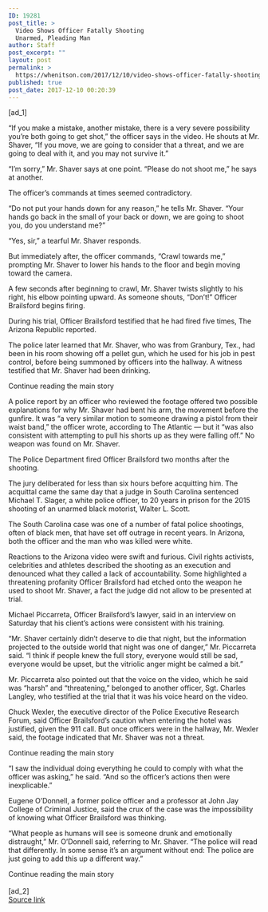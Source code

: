 ```yaml
---
ID: 19281
post_title: >
  Video Shows Officer Fatally Shooting
  Unarmed, Pleading Man
author: Staff
post_excerpt: ""
layout: post
permalink: >
  https://whenitson.com/2017/12/10/video-shows-officer-fatally-shooting-unarmed-pleading-man/
published: true
post_date: 2017-12-10 00:20:39
---
```

 [ad_1]
<br><div>
        <p class="story-body-text story-content" data-para-count="290" data-total-count="1489" id="story-continues-3">“If you make a mistake, another mistake, there is a very severe possibility you’re both going to get shot,” the officer says in the video. He shouts at Mr. Shaver, “If you move, we are going to consider that a threat, and we are going to deal with it, and you may not survive it.”</p><p class="story-body-text story-content" data-para-count="98" data-total-count="1587">“I’m sorry,” Mr. Shaver says at one point. “Please do not shoot me,” he says at another.</p><p class="story-body-text story-content" data-para-count="55" data-total-count="1642">The officer’s commands at times seemed contradictory.</p><p class="story-body-text story-content" data-para-count="178" data-total-count="1820">“Do not put your hands down for any reason,” he tells Mr. Shaver. “Your hands go back in the small of your back or down, we are going to shoot you, do you understand me?”</p><p class="story-body-text story-content" data-para-count="46" data-total-count="1866">“Yes, sir,” a tearful Mr. Shaver responds.</p><p class="story-body-text story-content" data-para-count="157" data-total-count="2023">But immediately after, the officer commands, “Crawl towards me,” prompting Mr. Shaver to lower his hands to the floor and begin moving toward the camera.</p><p class="story-body-text story-content" data-para-count="175" data-total-count="2198">A few seconds after beginning to crawl, Mr. Shaver twists slightly to his right, his elbow pointing upward. As someone shouts, “Don’t!” Officer Brailsford begins firing.</p><p class="story-body-text story-content" data-para-count="107" data-total-count="2305">During his trial, Officer Brailsford testified that he had fired five times, The Arizona Republic reported.</p>

<p class="story-body-text story-content" data-para-count="267" data-total-count="2572">The police later learned that Mr. Shaver, who was from Granbury, Tex., had been in his room showing off a pellet gun, which he used for his job in pest control, before being summoned by officers into the hallway. A witness testified that Mr. Shaver had been drinking.</p><div id="story-ad-2" class="story-ad ad ad-placeholder nocontent robots-nocontent ">
    
Continue reading the main story
</div>
<p class="story-body-text story-content" data-para-count="425" data-total-count="2997" id="story-continues-4">A police report by an officer who reviewed the footage offered two possible explanations for why Mr. Shaver had bent his arm, the movement before the gunfire. It was “a very similar motion to someone drawing a pistol from their waist band,” the officer wrote, according to The Atlantic — but it “was also consistent with attempting to pull his shorts up as they were falling off.” No weapon was found on Mr. Shaver.</p><p class="story-body-text story-content" data-para-count="77" data-total-count="3074">The Police Department fired Officer Brailsford two months after the shooting.</p><p class="story-body-text story-content" data-para-count="274" data-total-count="3348">The jury deliberated for less than six hours before acquitting him. The acquittal came the same day that a judge in South Carolina sentenced Michael T. Slager, a white police officer, to 20 years in prison for the 2015 shooting of an unarmed black motorist, Walter L. Scott.</p><p class="story-body-text story-content" data-para-count="201" data-total-count="3549">The South Carolina case was one of a number of fatal police shootings, often of black men, that have set off outrage in recent years. In Arizona, both the officer and the man who was killed were white.</p><p class="story-body-text story-content" data-para-count="372" data-total-count="3921">Reactions to the Arizona video were swift and furious. Civil rights activists, celebrities and athletes described the shooting as an execution and denounced what they called a lack of accountability. Some highlighted a threatening profanity Officer Brailsford had etched onto the weapon he used to shoot Mr. Shaver, a fact the judge did not allow to be presented at trial.</p><p class="story-body-text story-content" data-para-count="146" data-total-count="4067">Michael Piccarreta, Officer Brailsford’s lawyer, said in an interview on Saturday that his client’s actions were consistent with his training.</p><p class="story-body-text story-content" data-para-count="310" data-total-count="4377">“Mr. Shaver certainly didn’t deserve to die that night, but the information projected to the outside world that night was one of danger,” Mr. Piccarreta said. “I think if people knew the full story, everyone would still be sad, everyone would be upset, but the vitriolic anger might be calmed a bit.”</p><p class="story-body-text story-content" data-para-count="233" data-total-count="4610">Mr. Piccarreta also pointed out that the voice on the video, which he said was “harsh” and “threatening,” belonged to another officer, Sgt. Charles Langley, who testified at the trial that it was his voice heard on the video.</p><p class="story-body-text story-content" data-para-count="283" data-total-count="4893">Chuck Wexler, the executive director of the Police Executive Research Forum, said Officer Brailsford’s caution when entering the hotel was justified, given the 911 call. But once officers were in the hallway, Mr. Wexler said, the footage indicated that Mr. Shaver was not a threat.</p><div id="story-ad-3" class="story-ad ad ad-placeholder nocontent robots-nocontent ">
    
Continue reading the main story
</div>
<p class="story-body-text story-content" data-para-count="166" data-total-count="5059" id="story-continues-5">“I saw the individual doing everything he could to comply with what the officer was asking,” he said. “And so the officer’s actions then were inexplicable.”</p><p class="story-body-text story-content" data-para-count="197" data-total-count="5256">Eugene O’Donnell, a former police officer and a professor at John Jay College of Criminal Justice, said the crux of the case was the impossibility of knowing what Officer Brailsford was thinking.</p><p class="story-body-text story-content" data-para-count="277" data-total-count="5533">“What people as humans will see is someone drunk and emotionally distraught,” Mr. O’Donnell said, referring to Mr. Shaver. “The police will read that differently. In some sense it’s an argument without end: The police are just going to add this up a different way.”</p>Continue reading the main story
    </div>
<br>[ad_2]
<br><a href="https://www.nytimes.com/2017/12/09/us/police-shooting-video-arizona.html?partner=rss&#038;emc=rss">Source link </a>